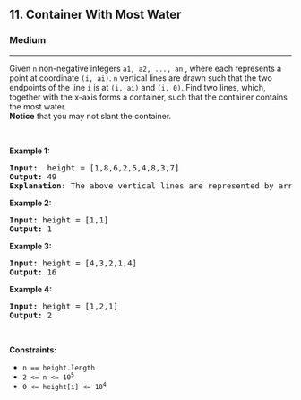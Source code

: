 <h2>11. Container With Most Water</h2><h3>Medium</h3><hr>
<div><p>Given <code>n</code> non-negative integers <code>a1, a2, ..., an</code> , where each represents a point at coordinate <code>(i, ai)</code>. <code>n</code> vertical lines are drawn such that the two endpoints of the line <code>i</code> is at <code>(i, ai)</code> and <code>(i, 0)</code>. Find two lines, which, together with the x-axis forms a container, such that the container contains the most water.<br>
<strong>Notice</strong> that you may not slant the container.

<p>&nbsp;</p>

<p><strong>Example 1:</strong></p>

<pre><strong>Input:</strong>  height = [1,8,6,2,5,4,8,3,7]
<strong>Output:</strong> 49
<strong>Explanation:</strong> The above vertical lines are represented by array [1,8,6,2,5,4,8,3,7]. In this case, the max area of water (blue section) the container can contain is 49.
</pre>
<p><strong>Example 2:</strong></p>

<pre><strong>Input:</strong> height = [1,1]
<strong>Output:</strong> 1
</pre>

<p><strong>Example 3:</strong></p>
<pre><strong>Input:</strong> height = [4,3,2,1,4]
<strong>Output:</strong> 16
</pre>
<p><strong>Example 4:</strong></p>
<pre><strong>Input:</strong> height = [1,2,1]
<strong>Output:</strong> 2
</pre>
<p>&nbsp;</p>
<p><strong>Constraints:</strong></p>

<ul>
	<li><code>n == height.length</code></li>
	<li><code>2 &lt;= n &lt;= 10<sup>5</sup></code></li>
	<li><code>0 &lt;= height[i] &lt;= 10<sup>4</sup></code></li>
</ul>
</div>
